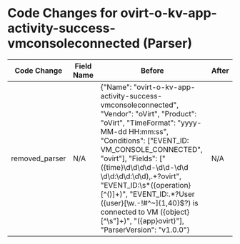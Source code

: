 # Code Changes for ovirt-o-kv-app-activity-success-vmconsoleconnected (Parser)

| Code Change | Field Name | Before | After |
|-------------|------------|--------|-------|
| removed_parser | N/A | {"Name": "ovirt-o-kv-app-activity-success-vmconsoleconnected", "Vendor": "oVirt", "Product": "oVirt", "TimeFormat": "yyyy-MM-dd HH:mm:ss", "Conditions": ["EVENT_ID: VM_CONSOLE_CONNECTED", "ovirt"], "Fields": ["({time}\d\d\d\d-\d\d-\d\d \d\d:\d\d:\d\d),.+?ovirt", "EVENT_ID:\s*({operation}[^\(\)]+)", "EVENT_ID:.*?User ({user}[\w\.\-\!\#\^\~]{1,40}\$?) is connected to VM ({object}[^\s\"]+)", "({app}ovirt)"], "ParserVersion": "v1.0.0"} | N/A |